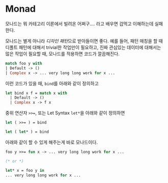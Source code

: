 # Monad

모나드는 뭐 카테고리 이론에서 빌려온 어쩌구.... 라고 배우면 겁먹고 이해하는데 실패한다.

모나드는 별게 아니라 *디자인 패턴*으로 받아들이면 좋다. 예를 들어, 패턴 매칭을 할 때 디폴트 패턴에 대해서 trivial한 작업만이 필요하고, 진짜 관심있는 데이터에 대해서는 많은 작업이 필요할 때, 모나드를 적용하면 코드가 깔끔해진다.

```ocaml
match foo y with
| Default -> ()
| Complex x -> ... very long long work for x ...
```

이런 코드가 있을 때, `bind`를 아래와 같이 정의하고

```ocaml
let bind x f = match x with
  | Default -> ()
  | Complex x -> f x
```

중위 연산자 `>>=`, 또는 Let Syntax `let*`을 아래와 같이 정의하면

```ocaml
let ( >>= ) = bind

let ( let* ) = bind
```

아래와 같이 할 수 있게 해주는게 바로 모나드이다.

```ocaml
foo y >>= fun x -> ... very long long work for x ...

(* or *)

let* x = foo y in
... very long long work for x ...
```
